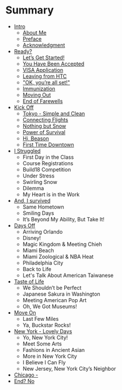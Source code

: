 # Summary

* [Intro](README.md)
    * [About Me](chap/00_intro/about.md)
    * [Preface](chap/00_intro/preface.md)
    * [Acknowledgment](chap/00_intro/acknowledgment.md)
* [Ready?](chap/01_ready/00_ready.md)
    * [Let’s Get Started!](chap/01_ready/01_get_started.md)
    * [You Have Been Accepted](chap/01_ready/02_accepted.md)
    * [VISA Application](chap/01_ready/03_visa.md)
    * [Leaving from HTC](chap/01_ready/04_htc.md)
    * ["OK, you’re all set!"](chap/01_ready/05_allset.md)
    * [Immunization](chap/01_ready/06_immunization.md)
    * [Moving Out](chap/01_ready/07_moveout.md)
    * [End of Farewells](chap/01_ready/08_endoffarewells.md)
* [Kick Off](chap/02_kickoff/00_kickoff.md)
    * [Tokyo - Simple and Clean](chap/02_kickoff/01_tokyo.md)
    * [Connecting Flights](chap/02_kickoff/02_flights.md)
    * [Nothing but Snow](chap/02_kickoff/03_butsnow.md)
    * [Power of Survival](chap/02_kickoff/04_survival.md)
    * [Hi, Beason](chap/02_kickoff/05_beason.md)
    * [First Time Downtown](chap/02_kickoff/06_downtown.md)
* [I Struggled](chap/struggled/struggled.md)
    * First Day in the Class
    * Course Registrations
    * Build18 Competition
    * Under Stress
    * Swirling Snow
    * Dilemma
    * My Heart is in the Work
* [And, I survived](chap/survive/survive.md)
    * Same Hometown
    * Smiling Days
    * It’s Beyond My Ability, But Take It!
* [Days Off]()
    * Arriving Orlando
    * Disney!
    * Magic Kingdom & Meeting Chieh
    * Miami Beach
    * Miami Zoological & NBA Heat
    * Philadelphia City
    * Back to Life
    * Let's Talk About American Taiwanese
* [Taste of Life]()
    * We Shouldn’t be Perfect
    * Japanese Sakura in Washington
    * Meeting American Pop Art
    * Oh, We Got Museums!
* [Move On]()
    * Last Few Miles
    * Ya, Buckstar Rocks!
* [New York - Lovely Days]()
    * Yo, New York City!
    * Meet Some Arts
    * Fashions in Ancient Asian
    * More in New York City
    * I Believe I Can Fly
    * New Jersey, New York City’s Neighbor
* [Chicago - ]()
* [End? No](chap/end/end.md)
